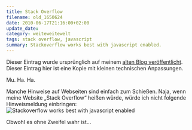 ```yaml
---
title: Stack Overflow
filename: old_1650624
date: 2010-06-17T21:16:00+02:00
update_date:
category: weiteweitewelt
tags: stack overflow, javascript
summary: Stackoverflow works best with javascript enabled.
---
```

Dieser Eintrag wurde ursprünglich auf meinem [alten Blog veröffentlicht](https://stu.blogger.de/stories/1650624/). Dieser Eintrag hier ist eine Kopie mit kleinen technischen Anpassungen.

Mu. Ha. Ha.

Manche Hinweise auf Webseiten sind einfach zum Schießen. Naja, wenn meine Website „Stack Overflow“ heißen würde, würde ich nicht folgende Hinweismeldung einbringen: ![Stackoverflow works best with javascript enabled](/file/stackoverflow.png)

Obwohl es ohne Zweifel wahr ist…
